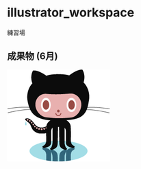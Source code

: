# illustrator_workspace
練習場

## 成果物 (6月)

![octcat](https://raw.githubusercontent.com/kobake/illustrator_workspace/master/octcat.png)
